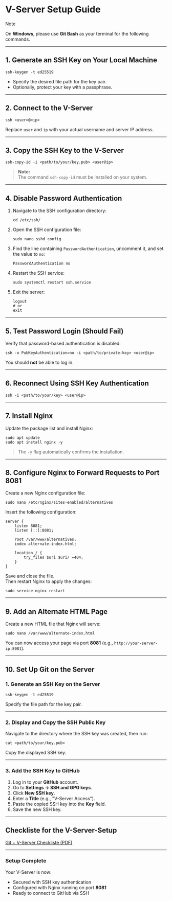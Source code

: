 # V-Server Setup Guide

> [!NOTE]
> On **Windows**, please use **Git Bash** as your terminal for the following commands.

---

## 1. Generate an SSH Key on Your Local Machine

    ssh-keygen -t ed25519

- Specify the desired file path for the key pair.  
- Optionally, protect your key with a passphrase.

---

## 2. Connect to the V-Server

    ssh <user>@<ip>

Replace `user` and `ip` with your actual username and server IP address.

---

## 3. Copy the SSH Key to the V-Server

    ssh-copy-id -i <path/to/your/key.pub> <user@ip>

> **Note:**  
> The command `ssh-copy-id` must be installed on your system.

---

## 4. Disable Password Authentication

1. Navigate to the SSH configuration directory:

       cd /etc/ssh/

2. Open the SSH configuration file:

       sudo nano sshd_config

3. Find the line containing `PasswordAuthentication`, uncomment it, and set the value to `no`:

       PasswordAuthentication no

4. Restart the SSH service:

       sudo systemctl restart ssh.service

5. Exit the server:

       logout
       # or
       exit

---

## 5. Test Password Login (Should Fail)

Verify that password-based authentication is disabled:

    ssh -o PubKeyAuthentication=no -i <path/to/private-key> <user@ip>

You should **not** be able to log in.

---

## 6. Reconnect Using SSH Key Authentication

    ssh -i <path/to/your/key> <user@ip>

---

## 7. Install Nginx

Update the package list and install Nginx:

    sudo apt update
    sudo apt install nginx -y

> The `-y` flag automatically confirms the installation.

---

## 8. Configure Nginx to Forward Requests to Port 8081

Create a new Nginx configuration file:

    sudo nano /etc/nginx/sites-enabled/alternatives

Insert the following configuration:

    server {
        listen 8081;
        listen [::]:8081;

        root /var/www/alternatives;
        index alternate-index.html;

        location / {
            try_files $uri $uri/ =404;
        }
    }

Save and close the file.  
Then restart Nginx to apply the changes:

    sudo service nginx restart

---

## 9. Add an Alternate HTML Page

Create a new HTML file that Nginx will serve:

    sudo nano /var/www/alternate-index.html

You can now access your page via port **8081** (e.g., `http://your-server-ip:8081`).

---

## 10. Set Up Git on the Server

### 1. Generate an SSH Key on the Server

    ssh-keygen -t ed25519

Specify the file path for the key pair.

---

### 2. Display and Copy the SSH Public Key

Navigate to the directory where the SSH key was created, then run:

    cat <path/to/your/key.pub>

Copy the displayed SSH key.

---

### 3. Add the SSH Key to GitHub

1. Log in to your **GitHub** account.  
2. Go to **Settings → SSH and GPG keys**.  
3. Click **New SSH key**.  
4. Enter a **Title** (e.g., "V-Server Access").  
5. Paste the copied SSH key into the **Key** field.  
6. Save the new SSH key.

---

## Checkliste for the V-Server-Setup

[Git + V-Server Checkliste (PDF)](Git%20+%20VServer%20Checkliste.pdf)

---

### Setup Complete

Your V-Server is now:

- Secured with SSH key authentication  
- Configured with Nginx running on port **8081**  
- Ready to connect to GitHub via SSH

